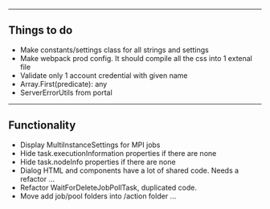 
--------------------
Things to do
--------------------
- Make constants/settings class for all strings and settings
- Make webpack prod config. It should compile all the css into 1 extenal file
- Validate only 1 account credential with given name
- Array.First(predicate): any
- ServerErrorUtils from portal

--------------------
Functionality
--------------------
- Display MultiInstanceSettings for MPI jobs
- Hide task.executionInformation properties if there are none
- Hide task.nodeInfo properties if there are none
- Dialog HTML and components have a lot of shared code. Needs a refactor ...
- Refactor WaitForDeleteJobPollTask, duplicated code.
- Move add job/pool folders into /action folder ...
